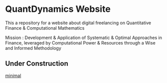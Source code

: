 # QuantDynamics Website

This a repository for a website about digital freelancing on Quantitative Finance &amp; Computational Mathematics

Mission : Development & Application of Systematic & Optimal Approaches in Finance, leveraged by Computational Power & Resources through a Wise and Informed Methodology

## Under Construction

[minimal](https://github.com/pages-themes/minimal)
